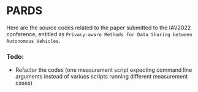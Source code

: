 # PARDS

Here are the source codes related to the paper submitted to the IAV2022 conference, entitled as `Privacy-aware Methods for Data Sharing between Autonomous Vehicles`.


### Todo:
- Refactor the codes (one measurement script expecting command line arguments instead of variuos scripts running different measurement cases)
